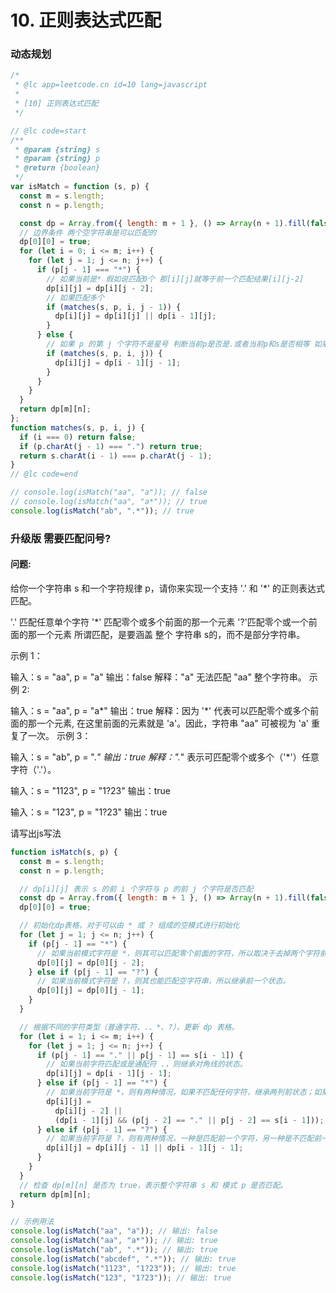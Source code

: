 # 10. 正则表达式匹配

### 动态规划

```js
/*
 * @lc app=leetcode.cn id=10 lang=javascript
 *
 * [10] 正则表达式匹配
 */

// @lc code=start
/**
 * @param {string} s
 * @param {string} p
 * @return {boolean}
 */
var isMatch = function (s, p) {
  const m = s.length;
  const n = p.length;

  const dp = Array.from({ length: m + 1 }, () => Array(n + 1).fill(false));
  // 边界条件 两个空字符串是可以匹配的
  dp[0][0] = true;
  for (let i = 0; i <= m; i++) {
    for (let j = 1; j <= n; j++) {
      if (p[j - 1] === "*") {
        // 如果当前是* 假如说匹配0个 那[i][j]就等于前一个匹配结果[i][j-2]
        dp[i][j] = dp[i][j - 2];
        // 如果匹配多个
        if (matches(s, p, i, j - 1)) {
          dp[i][j] = dp[i][j] || dp[i - 1][j];
        }
      } else {
        // 如果 p 的第 j 个字符不是星号 判断当前p是否是.或者当前p和s是否相等 如果满足 那么是否匹配就基于前一个字符[i-1][j-1]
        if (matches(s, p, i, j)) {
          dp[i][j] = dp[i - 1][j - 1];
        }
      }
    }
  }
  return dp[m][n];
};
function matches(s, p, i, j) {
  if (i === 0) return false;
  if (p.charAt(j - 1) === ".") return true;
  return s.charAt(i - 1) === p.charAt(j - 1);
}
// @lc code=end

// console.log(isMatch("aa", "a")); // false
// console.log(isMatch("aa", "a*")); // true
console.log(isMatch("ab", ".*")); // true
```

### 升级版 需要匹配问号?

#### 问题:

给你一个字符串 s 和一个字符规律 p，请你来实现一个支持 '.' 和 '\*' 的正则表达式匹配。

'.' 匹配任意单个字符
'\*' 匹配零个或多个前面的那一个元素
'?'匹配零个或一个前面的那一个元素
所谓匹配，是要涵盖 整个 字符串 s的，而不是部分字符串。

示例 1：

输入：s = "aa", p = "a"
输出：false
解释："a" 无法匹配 "aa" 整个字符串。
示例 2:

输入：s = "aa", p = "a*"
输出：true
解释：因为 '*' 代表可以匹配零个或多个前面的那一个元素, 在这里前面的元素就是 'a'。因此，字符串 "aa" 可被视为 'a' 重复了一次。
示例 3：

输入：s = "ab", p = "._"
输出：true
解释："._" 表示可匹配零个或多个（'\*'）任意字符（'.'）。

输入：s = "1123", p = "1?23"
输出：true

输入：s = "123", p = "1?23"
输出：true

请写出js写法

```javascript
function isMatch(s, p) {
  const m = s.length;
  const n = p.length;

  // dp[i][j] 表示 s 的前 i 个字符与 p 的前 j 个字符是否匹配
  const dp = Array.from({ length: m + 1 }, () => Array(n + 1).fill(false));
  dp[0][0] = true;

  // 初始化dp表格，对于可以由 * 或 ? 组成的空模式进行初始化
  for (let j = 1; j <= n; j++) {
    if (p[j - 1] == "*") {
      // 如果当前模式字符是 *，则其可以匹配零个前面的字符，所以取决于去掉两个字符前是否匹配。
      dp[0][j] = dp[0][j - 2];
    } else if (p[j - 1] == "?") {
      // 如果当前模式字符是 ?，则其也能匹配空字符串，所以继承前一个状态。
      dp[0][j] = dp[0][j - 1];
    }
  }

  // 根据不同的字符类型（普通字符、.、*、?），更新 dp 表格。
  for (let i = 1; i <= m; i++) {
    for (let j = 1; j <= n; j++) {
      if (p[j - 1] == "." || p[j - 1] == s[i - 1]) {
        // 如果当前字符匹配或是通配符 .，则继承对角线的状态。
        dp[i][j] = dp[i - 1][j - 1];
      } else if (p[j - 1] == "*") {
        // 如果当前字符是 *，则有两种情况，如果不匹配任何字符，继承两列前状态；如果匹配前一个字符，则继承上一行状态。
        dp[i][j] =
          dp[i][j - 2] ||
          (dp[i - 1][j] && (p[j - 2] == "." || p[j - 2] == s[i - 1]));
      } else if (p[j - 1] == "?") {
        // 如果当前字符是 ?，则有两种情况，一种是匹配前一个字符，另一种是不匹配前一个字符，所以继承前一个状态或者对角线的状态。
        dp[i][j] = dp[i][j - 1] || dp[i - 1][j - 1];
      }
    }
  }
  // 检查 dp[m][n] 是否为 true，表示整个字符串 s 和 模式 p 是否匹配。
  return dp[m][n];
}

// 示例用法
console.log(isMatch("aa", "a")); // 输出: false
console.log(isMatch("aa", "a*")); // 输出: true
console.log(isMatch("ab", ".*")); // 输出: true
console.log(isMatch("abcdef", ".*")); // 输出: true
console.log(isMatch("1123", "1?23")); // 输出: true
console.log(isMatch("123", "1?23")); // 输出: true
```

